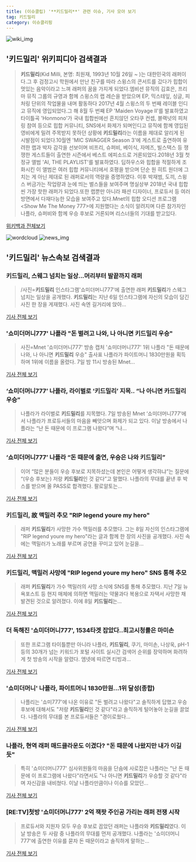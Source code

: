 ```yaml
---
title: (이슈클립) '**키드밀리**' 관련 이슈, 기사 모아 보기
tag: 키드밀리
category: 이슈클리핑
---
```

![wiki_img](https://user-images.githubusercontent.com/42597476/44503234-41136a80-a6d0-11e8-9071-6fc6418eafe4.png)
## **'**키드밀리**'** 위키피디아 검색결과
>**키드밀리**(Kid Milli, 본명: 최원재, 1993년 10월 26일 ~ )는 대한민국의 래퍼이다.그 후 검정고시 학원에서 만난 친구를 따라 스윙스의 콘서트를 갔다가 힙합이 멋있는 음악이라고 느껴 래퍼의 꿈을 가지게 되었다.엠비션 뮤직의 김효은, 프리마 뮤직 그룹의 규영과 함께 스윙스의 랩 레슨을 받았으며 EP, 믹스테잎, 싱글, 피처링 단위의 작업물을 내며 활동하다 2017년 4월 스윙스의 두 번째 레이블 인디고 뮤직에 영입되었다.그 해 8월 두 번째 EP 'Maiden Voyage II'를 발표하였고 타이틀곡 'Honmono'가 국내 힙합씬에선 흔치않던 오타쿠 컨셉, 블랙넛의 피처링 참여 등으로 힙합 커뮤니티, SNS에서 화제가 되며인디고 뮤직에 함께 영입된 영비에게 밀려 주목받지 못하던 상황에 **키드밀리**라는 이름을 제대로 알리게 된 시발점이 되었다.10월엔 'MIC SWAGGER Season 3'에 게스트로 출연하여 유려한 랩과 박자 감각을 선보이며 비프리, 슈퍼비, 베이식, 자메즈, 빌스택스 등 쟁쟁한 게스트들이 출연한 시즌에서 베스트 에피소드로 거론되었다.2018년 3월 첫 정규 앨범 'AI, THE PLAYLIST'를 발표하였다. 딥하우스와 힙합을 적절하게 조화시킨 이 앨범은 여러 힙합 커뮤니티에서 호평을 받으며 단순 원 히트 원더에 그치는 게 아닌 제대로 된 래퍼로서의 역량을 증명하였다. 이후 박재범, 도끼, 스윙스 버금가는 작업량과 눈에 띄는 벌스들을 보여주며 명실상부 2018년 국내 힙합씬 가장 핫한 래퍼가 되었다.또한 랩뿐만 아니라 패션 디자이너, 프로듀서 등 여러 방면에서 다재다능한 모습을 보여주고 있다.Mnet의 힙합 오디션 프로그램 <Show Me The Money 777>에 지원했다는 소식이 알려지며 다른 참가자인 나플라, 슈퍼비와 함께 우승 후보로 거론되며 리스너들의 기대를 받고있다.

<a href="https://ko.wikipedia.org/wiki/키드밀리" target="_blank">위키백과 전체보기</a>

![wordcloud](https://s3.ap-northeast-2.amazonaws.com/lyrics101-wordcloud/2018-09-08-1536369345.png)
![news_img](https://user-images.githubusercontent.com/42597476/44507050-1206f400-a6e4-11e8-8d98-7ffbfebb353f.png)
## **'**키드밀리**'** 뉴스속보 검색결과
### **키드밀리**, 스웨그 넘치는 일상...머리부터 발끝까지 래퍼

>/사진=**키드밀리** 인스타그램'쇼미더머니777'에 출연한 래퍼 **키드밀리**가 스웨그 넘치는 일상을 공개했다. **키드밀리**는 지난 6일 인스타그램에 자신의 모습이 담긴 사진 한 장을 게재했다. 사진 속엔 길거리에 앉아...

<a href="http://www.asiatoday.co.kr/view.php?key=20180908000922374" target="_blank">기사 전체 보기</a>

### '쇼미더머니777' 나플라 "돈 벌려고 나와, 나 아니면 **키드밀리** 우승"

>사진=Mnet '쇼미더머니777' 방송 캡처 '쇼미더머니777' 1위 나플라 "돈 때문에 나와, 나 아니면 **키드밀리** 우승"  출사표 나플라가 파이트머니 1830만원을 획득하며 1위에 이름을 올렸다. 7일 밤 11시 방송된 Mnet...

<a href="http://news20.busan.com/controller/newsController.jsp?newsId=20180908000006" target="_blank">기사 전체 보기</a>

### ‘쇼미더머니777’ 나플라, 라이벌로 ‘**키드밀리**’ 지목.. “나 아니면 카드밀리 우승”

>나플라가 라이벌로 **키드밀리**를 지목했다. 7일 방송된 Mnet ‘쇼미더머니777’에서 나플라가 프로듀서들의 마음을 빼앗으며 화제가 되고 있다. 이날 방송에서 나플라는 “난 돈 때문에 이 프로그램 나왔다”며 “나...

<a href="http://www.kookje.co.kr/news2011/asp/newsbody.asp?code=0500&key=20180908.99099003132" target="_blank">기사 전체 보기</a>

### ‘쇼미더머니777’ 나플라 “돈 때문에 출연, 우승은 나와 **키드밀리**”

>이어 “많은 분들이 우승 후보로 지목하셨는데 본인은 어떻게 생각햐냐”는 질문에 “(우승 후보는) 저랑 **키드밀리**인 것 같다”고 말했다. 나플라의 무대를 끝낸 후 박스를 받으며 올 PASS로 합격했다. 팔로알토는...

<a href="http://www.sedaily.com/NewsView/1S4K1THTUH" target="_blank">기사 전체 보기</a>

### **키드밀리**, 故 맥밀러 추모 "RIP legend youre my hero"

>래퍼 **키드밀리**가 사망한 가수 맥밀러를 추모했다. 그는 8일 자신의 인스타그램에 "RIP legend youre my hero"라는 글과 함께 한 장의 사진을 공개했다. 사진 속에는 맥밀러가 노래를 부르며 공연을 꾸미고 있어 눈길을...

<a href="http://www.joongdo.co.kr/main/view.php?key=20180908000957447" target="_blank">기사 전체 보기</a>

### **키드밀리**, 맥밀러 사망에 "RIP legend youre my hero" SNS 통해 추모

>래퍼 **키드밀리**가 가수 맥밀러의 사망 소식에 SNS를 통해 추모했다. 지난 7일 뉴욕포스트 등 현지 매체에 의하면 맥밀러는 약물과다 복용으로 자택서 사망한 채 발견된 것으로 알려졌다. 이에 8일 **키드밀리**는...

<a href="http://www.wikileaks-kr.org/news/articleView.html?idxno=34357" target="_blank">기사 전체 보기</a>

### 더 독해진 '쇼미더머니777', 1534타겟 잡았다..최고시청률은 마미손

>또한 프로그램 타이틀뿐만 아니라 나플라, **키드밀리**, 쿠기, 마미손, 나상욱, pH-1 등의 30개가 넘는 키워드가 포털 사이트 실시간 검색어 순위를 장악하며 화려하게 첫 방송의 시작을 알렸다. 엠넷에 따르면 티빙과...

<a href="http://www.osen.co.kr/article/G1110984973" target="_blank">기사 전체 보기</a>

### '쇼미더머니' 나플라, 파이트머니 1830만원...1위 달성(종합)

>나플리는 '쇼미777'에 나온 이유로 "돈 벌려고 나왔다"고 솔직하게 답했고 우승후보에 대해서도 "저랑 **키드밀리**인 것 같다"라고 솔직하게 털어놓아 눈길을 끌었다. 나플라의 무대를 본 프로듀서들은 "경이로웠다...

<a href="http://biz.heraldcorp.com/view.php?ud=201809080055075432257_1" target="_blank">기사 전체 보기</a>

### 나플라, 현역 래퍼 매드클라운도 이겼다? "돈 때문에 나왔지만 내가 이길 듯"

>특히 '쇼미더머니777' 심사위원들의 마음을 단숨에 사로잡은 나플라는 "난 돈 때문에 이 프로그램에 나왔다"라면서도 "나 아니면 **키드밀리**가 우승할 것 같다"라며 자신감을 내비쳤다. 이날 나플라만큼이나 이슈를 모았던...

<a href="http://www.newstown.co.kr/news/articleView.html?idxno=339748" target="_blank">기사 전체 보기</a>

### [RE:TV]첫방 '쇼미더머니777' 2억 잭팟 주인공 가리는 래퍼 전쟁 시작

>프로듀서와 지원자 모두 우승 후보로 꼽았던 래퍼는 나플라와 **키드밀리**였다. 이날 방송은 두 사람 중 나플라의 무대를 먼저 공개했다. 나플라는 '쇼미더머니 777'에 출연한 이유를 묻자 돈 때문이라고 솔직하게 말하는...

<a href="http://news1.kr/articles/?3420931" target="_blank">기사 전체 보기</a>


